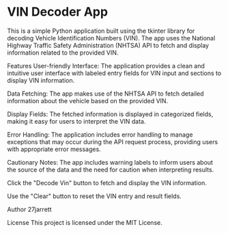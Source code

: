 # VIN Decoder App
This is a simple Python application built using the tkinter library for decoding Vehicle Identification Numbers (VIN). The app uses the National Highway Traffic Safety Administration (NHTSA) API to fetch and display information related to the provided VIN.

Features
User-friendly Interface: The application provides a clean and intuitive user interface with labeled entry fields for VIN input and sections to display VIN information.

Data Fetching: The app makes use of the NHTSA API to fetch detailed information about the vehicle based on the provided VIN.

Display Fields: The fetched information is displayed in categorized fields, making it easy for users to interpret the VIN data.

Error Handling: The application includes error handling to manage exceptions that may occur during the API request process, providing users with appropriate error messages.

Cautionary Notes: The app includes warning labels to inform users about the source of the data and the need for caution when interpreting results.

Click the "Decode Vin" button to fetch and display the VIN information.

Use the "Clear" button to reset the VIN entry and result fields.


Author
27jarrett

License
This project is licensed under the MIT License.

